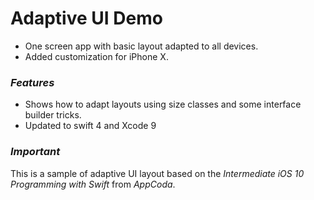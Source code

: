# Adaptive UI Demo

- One screen app with basic layout adapted to all devices.
- Added customization for iPhone X.

### *Features*
- Shows how to adapt layouts using size classes and some interface builder tricks.
- Updated to swift 4 and Xcode 9

### *Important*
This is a sample of adaptive UI layout based on the *Intermediate iOS 10 Programming with Swift* from *AppCoda*.
